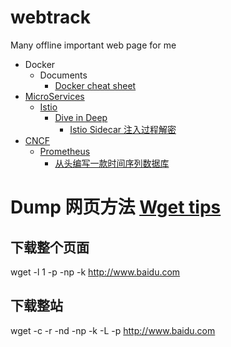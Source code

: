 # webtrack
Many offline important web page for me


- Docker
    - Documents
        - [Docker cheat sheet](https://liuliqiang.github.io/webtrack/docker/docker-cheat-sheet-v2.pdf)
- [MicroServices]()
    - [Istio]()
        - [Dive in Deep]()
            - [Istio Sidecar 注入过程解密](https://liuliqiang.github.io/webtrack/microservices/isito/dive-in-deep/istio.io/zh/blog/2019/data-plane-setup/index.html)
- [CNCF]()
    - [Prometheus]()
        - [从头编写一款时间序列数据库](https://liuliqiang.github.io/webtrack/cncf/prometheus/devopstarter.info/translate-writing-a-time-series-database-from-scratch/index.html)

# Dump 网页方法 [Wget tips](https://admin.liuliqiang.info/laumonkey/posts/122b9300)

## 下载整个页面
wget -l 1 -p -np -k http://www.baidu.com

## 下载整站
wget -c -r -nd -np -k -L -p http://www.baidu.com

